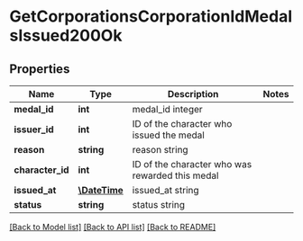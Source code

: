 # GetCorporationsCorporationIdMedalsIssued200Ok

## Properties
Name | Type | Description | Notes
------------ | ------------- | ------------- | -------------
**medal_id** | **int** | medal_id integer | 
**issuer_id** | **int** | ID of the character who issued the medal | 
**reason** | **string** | reason string | 
**character_id** | **int** | ID of the character who was rewarded this medal | 
**issued_at** | [**\DateTime**](\DateTime.md) | issued_at string | 
**status** | **string** | status string | 

[[Back to Model list]](../README.md#documentation-for-models) [[Back to API list]](../README.md#documentation-for-api-endpoints) [[Back to README]](../README.md)


